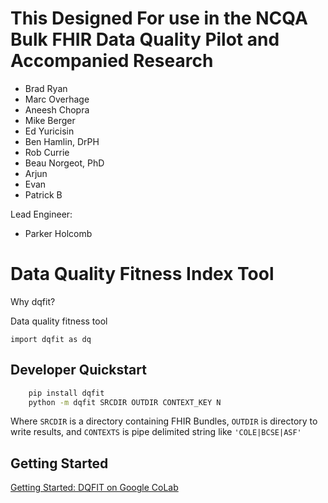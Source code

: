 # This Designed For use in the NCQA Bulk FHIR Data Quality Pilot and Accompanied Research # 

- Brad Ryan
- Marc Overhage
- Aneesh Chopra
- Mike Berger
- Ed Yuricisin
- Ben Hamlin, DrPH
- Rob Currie
- Beau Norgeot, PhD
- Arjun
- Evan 
- Patrick B

Lead Engineer:
- Parker Holcomb


# Data Quality Fitness Index Tool

Why dqfit?

Data quality fitness tool

`import dqfit as dq`

## Developer Quickstart

```bash
    pip install dqfit
    python -m dqfit SRCDIR OUTDIR CONTEXT_KEY N
```

Where `SRCDIR` is a directory containing FHIR Bundles, `OUTDIR` is directory to write results, and `CONTEXTS` is pipe delimited string like `'COLE|BCSE|ASF'`

## Getting Started

[Getting Started: DQFIT on Google CoLab](https://colab.research.google.com/drive/1FhI_IaJ6C249rMAY7fBseh8JuPr9dkY-)
